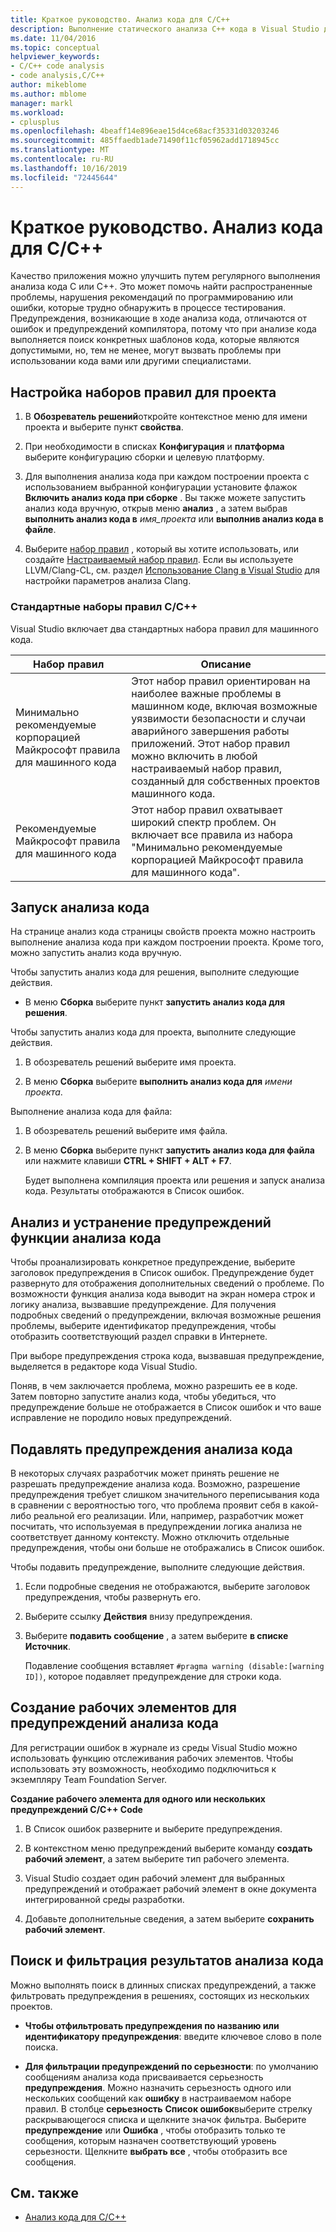 ```yaml
---
title: Краткое руководство. Анализ кода для C/C++
description: Выполнение статического анализа C++ кода в Visual Studio для обнаружения распространенных проблем кода и дефектов.
ms.date: 11/04/2016
ms.topic: conceptual
helpviewer_keywords:
- C/C++ code analysis
- code analysis,C/C++
author: mikeblome
ms.author: mblome
manager: markl
ms.workload:
- cplusplus
ms.openlocfilehash: 4beaff14e896eae15d4ce68acf35331d03203246
ms.sourcegitcommit: 485ffaedb1ade71490f11cf05962add1718945cc
ms.translationtype: MT
ms.contentlocale: ru-RU
ms.lasthandoff: 10/16/2019
ms.locfileid: "72445644"
---
```

# <a name="quickstart-code-analysis-for-cc"></a>Краткое руководство. Анализ кода для C/C++

Качество приложения можно улучшить путем регулярного выполнения анализа кода C или C++. Это может помочь найти распространенные проблемы, нарушения рекомендаций по программированию или ошибки, которые трудно обнаружить в процессе тестирования. Предупреждения, возникающие в ходе анализа кода, отличаются от ошибок и предупреждений компилятора, потому что при анализе кода выполняется поиск конкретных шаблонов кода, которые являются допустимыми, но, тем не менее, могут вызвать проблемы при использовании кода вами или другими специалистами.

## <a name="configure-rule-sets-for-a-project"></a>Настройка наборов правил для проекта

1. В **Обозреватель решений**откройте контекстное меню для имени проекта и выберите пункт **свойства**.

2. При необходимости в списках **Конфигурация** и **платформа** выберите конфигурацию сборки и целевую платформу.

3. Для выполнения анализа кода при каждом построении проекта с использованием выбранной конфигурации установите флажок **Включить анализ кода при сборке** . Вы также можете запустить анализ кода вручную, открыв меню **анализ** , а затем выбрав **выполнить анализ кода в** *имя_проекта* или **выполнив анализ кода в файле**.

4. Выберите [набор правил](../code-quality/using-rule-sets-to-specify-the-cpp-rules-to-run.md) , который вы хотите использовать, или создайте [Настраиваемый набор правил](../code-quality/how-to-create-a-custom-rule-set.md). Если вы используете LLVM/Clang-CL, см. раздел [Использование Clang в Visual Studio](../code-quality/clang-tidy.md) для настройки параметров анализа Clang.

### <a name="standard-cc-rule-sets"></a>Стандартные наборы правил C/C++

Visual Studio включает два стандартных набора правил для машинного кода.

|Набор правил|Описание|
|--------------|-----------------|
|Минимально рекомендуемые корпорацией Майкрософт правила для машинного кода|Этот набор правил ориентирован на наиболее важные проблемы в машинном коде, включая возможные уязвимости безопасности и случаи аварийного завершения работы приложений. Этот набор правил можно включить в любой настраиваемый набор правил, созданный для собственных проектов машинного кода.|
|Рекомендуемые Майкрософт правила для машинного кода|Этот набор правил охватывает широкий спектр проблем. Он включает все правила из набора "Минимально рекомендуемые корпорацией Майкрософт правила для машинного кода".|

## <a name="run-code-analysis"></a>Запуск анализа кода

На странице анализ кода страницы свойств проекта можно настроить выполнение анализа кода при каждом построении проекта. Кроме того, можно запустить анализ кода вручную.

Чтобы запустить анализ кода для решения, выполните следующие действия.

- В меню **Сборка** выберите пункт **запустить анализ кода для решения**.

Чтобы запустить анализ кода для проекта, выполните следующие действия.

1. В обозреватель решений выберите имя проекта.

2. В меню **Сборка** выберите **выполнить анализ кода для** *имени проекта*.

Выполнение анализа кода для файла:

1. В обозреватель решений выберите имя файла.

2. В меню **Сборка** выберите пункт **запустить анализ кода для файла** или нажмите клавиши **CTRL + SHIFT + ALT + F7**.

   Будет выполнена компиляция проекта или решения и запуск анализа кода. Результаты отображаются в Список ошибок.

## <a name="analyze-and-resolve-code-analysis-warnings"></a>Анализ и устранение предупреждений функции анализа кода

Чтобы проанализировать конкретное предупреждение, выберите заголовок предупреждения в Список ошибок. Предупреждение будет развернуто для отображения дополнительных сведений о проблеме. По возможности функция анализа кода выводит на экран номера строк и логику анализа, вызвавшие предупреждение. Для получения подробных сведений о предупреждении, включая возможные решения проблемы, выберите идентификатор предупреждения, чтобы отобразить соответствующий раздел справки в Интернете.

При выборе предупреждения строка кода, вызвавшая предупреждение, выделяется в редакторе кода Visual Studio.

Поняв, в чем заключается проблема, можно разрешить ее в коде. Затем повторно запустите анализ кода, чтобы убедиться, что предупреждение больше не отображается в Список ошибок и что ваше исправление не породило новых предупреждений.

## <a name="suppress-code-analysis-warnings"></a>Подавлять предупреждения анализа кода

В некоторых случаях разработчик может принять решение не разрешать предупреждение анализа кода. Возможно, разрешение предупреждения требует слишком значительного переписывания кода в сравнении с вероятностью того, что проблема проявит себя в какой-либо реальной его реализации. Или, например, разработчик может посчитать, что используемая в предупреждении логика анализа не соответствует данному контексту. Можно отключить отдельные предупреждения, чтобы они больше не отображались в Список ошибок.

Чтобы подавить предупреждение, выполните следующие действия.

1. Если подробные сведения не отображаются, выберите заголовок предупреждения, чтобы развернуть его.

2. Выберите ссылку **Действия** внизу предупреждения.

3. Выберите **подавить сообщение** , а затем выберите **в списке Источник**.

   Подавление сообщения вставляет `#pragma warning (disable:[warning ID])`, которое подавляет предупреждение для строки кода.

## <a name="create-work-items-for-code-analysis-warnings"></a>Создание рабочих элементов для предупреждений анализа кода

Для регистрации ошибок в журнале из среды Visual Studio можно использовать функцию отслеживания рабочих элементов. Чтобы использовать эту возможность, необходимо подключиться к экземпляру Team Foundation Server.

**Создание рабочего элемента для одного или нескольких предупреждений C/C++ Code**

1. В Список ошибок разверните и выберите предупреждения.

2. В контекстном меню предупреждений выберите команду **создать рабочий элемент**, а затем выберите тип рабочего элемента.

3. Visual Studio создает один рабочий элемент для выбранных предупреждений и отображает рабочий элемент в окне документа интегрированной среды разработки.

4. Добавьте дополнительные сведения, а затем выберите **сохранить рабочий элемент**.

## <a name="search-and-filter-code-analysis-results"></a>Поиск и фильтрация результатов анализа кода

Можно выполнять поиск в длинных списках предупреждений, а также фильтровать предупреждения в решениях, состоящих из нескольких проектов.

- **Чтобы отфильтровать предупреждения по названию или идентификатору предупреждения**: введите ключевое слово в поле поиска.

- **Для фильтрации предупреждений по серьезности**: по умолчанию сообщениям анализа кода присваивается серьезность **предупреждения**. Можно назначить серьезность одного или нескольких сообщений как **ошибку** в настраиваемом наборе правил. В столбце **серьезность** **Список ошибок**выберите стрелку раскрывающегося списка и щелкните значок фильтра. Выберите **предупреждение** или **Ошибка** , чтобы отобразить только те сообщения, которым назначен соответствующий уровень серьезности. Щелкните **выбрать все** , чтобы отобразить все сообщения.

## <a name="see-also"></a>См. также

- [Анализ кода для C/C++](../code-quality/code-analysis-for-c-cpp-overview.md)
